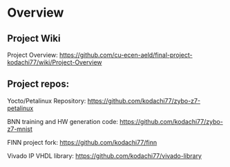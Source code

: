 # Overview

## Project Wiki

Project Overview: https://github.com/cu-ecen-aeld/final-project-kodachi77/wiki/Project-Overview

## Project repos:

Yocto/Petalinux Repository: https://github.com/kodachi77/zybo-z7-petalinux

BNN training and HW generation code: https://github.com/kodachi77/zybo-z7-mnist

FINN project fork: https://github.com/kodachi77/finn

Vivado IP VHDL library: https://github.com/kodachi77/vivado-library


